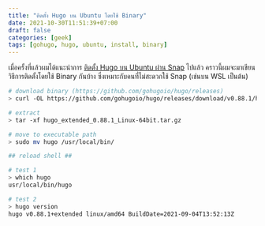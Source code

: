 ```yaml
---
title: "ติดตั้ง Hugo บน Ubuntu โดยใช้ Binary"
date: 2021-10-30T11:51:39+07:00
draft: false
categories: [geek]
tags: [gohugo, hugo, ubuntu, install, binary]
---
```


เมื่อครั้งที่แล้วผมได้แนะนำการ [ติดตั้ง Hugo บน Ubuntu ผ่าน Snap](/posts/install-hugo-on-ubuntu) ไปแล้ว คราวนี้ผมจะมาเขียนวิธีการติดตั้งโดยใช้ Binary กันบ้าง ซึ่งเหมาะกับคนที่ไม่สะดวกใช้ Snap (เช่นบน WSL เป็นต้น)

<!--more-->

```bash
# download binary (https://github.com/gohugoio/hugo/releases)
> curl -OL https://github.com/gohugoio/hugo/releases/download/v0.88.1/hugo_extended_0.88.1_Linux-64bit.tar.gz

# extract
> tar -xf hugo_extended_0.88.1_Linux-64bit.tar.gz

# move to executable path
> sudo mv hugo /usr/local/bin/

## reload shell ##

# test 1
> which hugo
usr/local/bin/hugo

# test 2
> hugo version
hugo v0.88.1+extended linux/amd64 BuildDate=2021-09-04T13:52:13Z
```
